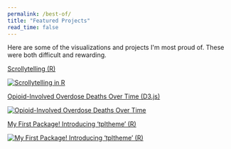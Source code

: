 ```yaml
---
permalink: /best-of/
title: "Featured Projects"
read_time: false
---
```


Here are some of the visualizations and projects I'm most proud of. These were both difficult and rewarding.
         
[Scrollytelling (R)](https://connorrothschild.shinyapps.io/automation/)

[![Scrollytelling in R](https://raw.githubusercontent.com/connorrothschild/connorrothschild.github.io/master/_assets/images/scrollytelling.gif)](https://connorrothschild.shinyapps.io/automation/)

[Opioid-Involved Overdose Deaths Over Time (D3.js)](https://connorrothschild.github.io/D3.js/map-overdoses)

[![Opioid-Involved Overdose Deaths Over Time](https://raw.githubusercontent.com/connorrothschild/connorrothschild.github.io/master/_assets/images/map-overdoses.jpg)](https://connorrothschild.github.io/D3.js/map-overdoses)

[My First Package! Introducing ‘tpltheme’ (R)](https://connorrothschild.github.io/r/introducing-tpltheme/)

[![My First Package! Introducing ‘tpltheme’ (R)](https://raw.githubusercontent.com/connorrothschild/connorrothschild.github.io/master/_assets/images/tpltheme.jpg)](https://connorrothschild.github.io/r/introducing-tpltheme/)

